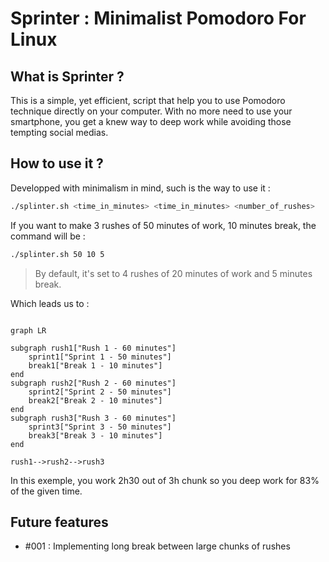 # Sprinter : Minimalist Pomodoro For Linux

## What is Sprinter ?

This is a simple, yet efficient, script that help you to use Pomodoro technique directly on your computer. With no more need to use your smartphone, you get a knew way to deep work while avoiding those tempting social medias.

## How to use it ?

Developped with minimalism in mind, such is the way to use it :

```bash
./splinter.sh <time_in_minutes> <time_in_minutes> <number_of_rushes>
```

If you want to make 3 rushes of 50 minutes of work, 10 minutes break, the command will be :

```bash
./splinter.sh 50 10 5
```

> By default, it's set to 4 rushes of 20 minutes of work and 5 minutes break.

Which leads us to :

```mermaid

graph LR

subgraph rush1["Rush 1 - 60 minutes"]
    sprint1["Sprint 1 - 50 minutes"]
    break1["Break 1 - 10 minutes"]
end
subgraph rush2["Rush 2 - 60 minutes"]
    sprint2["Sprint 2 - 50 minutes"]
    break2["Break 2 - 10 minutes"]
end
subgraph rush3["Rush 3 - 60 minutes"]
    sprint3["Sprint 3 - 50 minutes"]
    break3["Break 3 - 10 minutes"]
end

rush1-->rush2-->rush3

```

In this exemple, you work 2h30 out of 3h chunk so you deep work for 83% of the given time.

## Future features

- #001 : Implementing long break between large chunks of rushes
